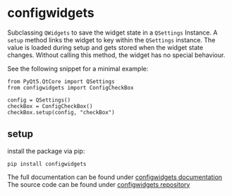 # configwidgets

Subclassing `QWidgets` to save the widget state in a `QSettings` Instance.
A `setup` method links the widget to key within the `QSettings` instance. 
The value is loaded during setup and gets stored when the widget state changes.
Without calling this method, the widget has no special behaviour.

See the following snippet for a minimal example:
```
from PyQt5.QtCore import QSettings
from configwidgets import ConfigCheckBox

config = QSettings()
checkBox = ConfigCheckBox()
checkBox.setup(config, "checkBox")
```

## setup

install the package via pip:
```
pip install configwidgets
```

The full documentation can be found under 
[configwidgets documentation](https://configwidgets.readthedocs.io/en/latest/index.html)
The source code can be found under
[configwidgets repository](https://github.com/kolja-wagner/configwidgets)
